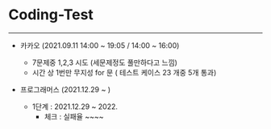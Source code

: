 # Coding-Test
---
- 카카오 (2021.09.11 14:00 ~ 19:05 / 14:00 ~ 16:00)
  - 7문제중 1,2,3 시도 (세문제정도 풀만하다고 느낌)
  - 시간 상 1번만 무지성 for 문 ( 테스트 케이스 23 개중 5개 통과)
 
- 프로그래머스 (2021.12.29 ~ )
  - 1단계 : 2021.12.29 ~ 2022.
    - 체크 : 실패율 ~~~~
